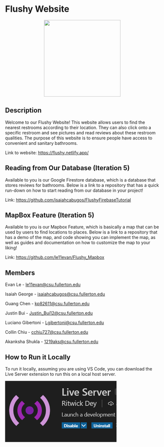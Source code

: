 # Flushy Website

<p align="center">
<img src="https://github.com/le11evan/Flushy_Website/blob/master/images/Flushy-Logo-3.png" width="250" height="250" />
 </p>

## Description

Welcome to our Flushy Website! This website allows users to find the nearest restrooms according
to their location. They can also click onto a specific restroom and see pictures and read reviews
about these restroom qualities. The purpose of this website is to ensure people have access
to convenient and sanitary bathrooms.

Link to website: https://flushy.netlify.app/

## Reading from Our Database (Iteration 5)

Available to you is our Google Firestore database, which is a database that stores reviews for bathrooms.
Below is a link to a repository that has a quick run-down on how to start reading from our database in your project!

Link: https://github.com/isaiahcabugos/FlushyFirebaseTutorial

## MapBox Feature (Iteration 5)

Available to you is our Mapbox Feature, which is basically a map that can be used by users to find locations to places.
Below is a link to a repository that has a demo of the map, and code showing you can implement the map, as well as guides and documentation on how to customize the map to your liking!

Link: https://github.com/le11evan/Flushy_Mapbox

## Members

Evan Le - le11evan@csu.fullerton.edu

Isaiah George - isaiahcabugos@csu.fullerton.edu

Guang Chen - kp82611@csu.fullerton.edu

Justin Bui - Justin_Bui12@csu.fullerton.edu

Luciano Gibertoni - Lgibertoni@csu.fullerton.edu

Collin Chiu - cchiu727@csu.fullerton.edu

Akanksha Shukla - 1219aks@csu.fullerton.edu

## How to Run it Locally

To run it locally, assuming you are using VS Code, you can download the Live Server
extension to run this on a local host server.

<img src="images/live-server-1.png">
